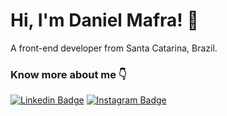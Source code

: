 # Hi, I'm Daniel Mafra! 👋

A front-end developer from Santa Catarina, Brazil.

### Know more about me 👇

[![Linkedin Badge](https://img.shields.io/badge/linkedin-%230077B5.svg?&style=for-the-badge&logo=linkedin&logoColor=white&link=https://www.linkedin.com/in/daniel-mafra/)](https://www.linkedin.com/in/daniel-mafra/)
[![Instagram Badge](https://img.shields.io/badge/instagram-%23E4405F.svg?&style=for-the-badge&logo=instagram&logoColor=white&link=https://www.instagram.com/danielmafra.dev/)](https://www.instagram.com/danielmafra.dev/)
